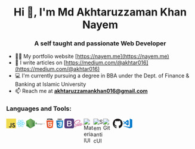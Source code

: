 <h1 align="center">Hi 👋, I'm Md Akhtaruzzaman Khan Nayem</h1>
<h3 align="center">A self taught and passionate Web Developer</h3>

- 👨‍💻 My portfolio website [https://nayem.me](https://nayem.me)
- 📝 I write articles on [https://medium.com/@akhtar016](https://medium.com/@akhtar016)
- 💻 I'm currently pursuing a degree in BBA under the Dept. of Finance & Banking at Islamic University
- 📫 Reach me at **akhtaruzzamankhan016@gmail.com**



### Languages and Tools:
[<img align="left" alt="JavaScript" width="26px" src="https://raw.githubusercontent.com/github/explore/master/topics/javascript/javascript.png" />](https://nayem.me)
[<img align="left" alt="ReactJs" width="26px" src="https://raw.githubusercontent.com/github/explore/master/topics/react/react.png" />](https://nayem.me)
[<img align="left" alt="Node.js" width="26px" src="https://raw.githubusercontent.com/github/explore/master/topics/nodejs/nodejs.png" />](https://nayem.me) 
[<img align="left" alt="MongoDB" width="26px" src="https://raw.githubusercontent.com/github/explore/master/topics/mongodb/mongodb.png" />](https://nayem.me)

[<img align="left" alt="HTML5" width="26px" src="https://raw.githubusercontent.com/github/explore/master/topics/html/html.png" />](https://nayem.me)
[<img align="left" alt="CSS3" width="26px" src="https://raw.githubusercontent.com/github/explore/master/topics/css/css.png" />](https://nayem.me)
[<img align="left" alt="Bootstrap" width="26px" src="https://raw.githubusercontent.com/github/explore/master/topics/bootstrap/bootstrap.png" />](https://nayem.me)
[<img align="left" alt="Sass" width="26px" src="https://raw.githubusercontent.com/github/explore/master/topics/sass/sass.png" />](https://nayem.me)

[<img align="left" alt="MaterialUI" width="26px" src="https://cdn.jsdelivr.net/npm/simple-icons@3.6.0/icons/material-ui.svg" />](https://nayem.me) 
[<img align="left" alt="SemanticUI" width="26px" src="https://semantic-ui.com/images/logo.png" />](https://nayem.me) 

[<img align="left" alt="Git" width="26px" src="https://git-scm.com/images/logo@2x.png" />](https://nayem.me)
[<img align="left" alt="GitHub" width="26px" src="https://raw.githubusercontent.com/github/explore/master/topics/github/github.png" />](https://nayem.me)
[<img align="left" alt="Visual Studio Code" width="26px" src="https://raw.githubusercontent.com/github/explore/master/topics/visual-studio-code/visual-studio-code.png" />](https://nayem.me)

<br />
<br />



<!--[<img align="left" alt="SQL" width="26px" src="https://raw.githubusercontent.com/github/explore/master/topics/sql/sql.png" />](https://nayem.me) -->
<!--[<img align="left" alt="Webstorm" width="26px" src="https://cdn.jsdelivr.net/npm/simple-icons@3.6.0/icons/webstorm.svg" />](https://nayem.me) -->
<!-- [<img align="left" alt="Gatsby" width="26px" src="https://raw.githubusercontent.com/github/explore/master/topics/gatsby/gatsby.png" />](https://proarif.com) -->
<!-- [<img align="left" alt="GraphQL" width="26px" src="https://raw.githubusercontent.com/github/explore/master/topics/graphql/graphql.png" />](https://proarif.com) -->
<!-- [<img align="left" alt="Deno" width="26px" src="https://raw.githubusercontent.com/github/explore/master/topics/deno/deno.png" />](https://proarif.com) -->
<!--[<img align="left" alt="MySQL" width="26px" src="https://raw.githubusercontent.com/github/explore/master/topics/mysql/mysql.png" />](https://nayem.me) -->
<!-- [<img align="left" alt="GitLab" width="26px" src="https://cdn.jsdelivr.net/npm/simple-icons@v3/icons/gitlab.svg" />](https://nayem.me)  -->
<!--[<img align="left" alt="Terminal" width="26px" src="https://raw.githubusercontent.com/github/explore/master/topics/terminal/terminal.png" />](https://nayem.me) -->
